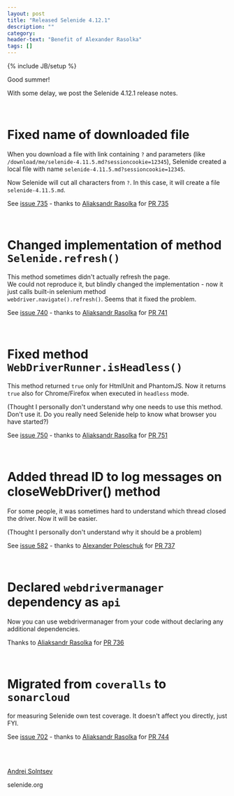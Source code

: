 ```yaml
---
layout: post
title: "Released Selenide 4.12.1"
description: ""
category:
header-text: "Benefit of Alexander Rasolka"
tags: []
---
```

{% include JB/setup %}

Good summer!

With some delay, we post the Selenide 4.12.1 release notes.

<br>

# Fixed name of downloaded file 

When you download a file with link containing `?` and parameters (like `/download/me/selenide-4.11.5.md?sessioncookie=12345`),
Selenide created a local file with name `selenide-4.11.5.md?sessioncookie=12345`.

Now Selenide will cut all characters from `?`. In this case, it will create a file `selenide-4.11.5.md`.
 
See [issue 735](https://github.com/codeborne/selenide/issues/735) - thanks to [Aliaksandr Rasolka](https://github.com/rosolko) for [PR 735](https://github.com/codeborne/selenide/pull/735)

<br>

# Changed implementation of method `Selenide.refresh()` 

This method sometimes didn't actually refresh the page.  
We could not reproduce it, but blindly changed the implementation - now it just calls built-in selenium method  
`webdriver.navigate().refresh()`. Seems that it fixed the problem. 
 
See [issue 740](https://github.com/codeborne/selenide/issues/740) - thanks to [Aliaksandr Rasolka](https://github.com/rosolko) for [PR 741](https://github.com/codeborne/selenide/pull/741)

<br>

# Fixed method `WebDriverRunner.isHeadless()`

This method returned `true` only for HtmlUnit and PhantomJS.
Now it returns `true` also for Chrome/Firefox when executed in `headless` mode.

(Thought I personally don't understand why one needs to use this method.
Don't use it. Do you really need Selenide help to know what browser you have started?) 
 
See [issue 750](https://github.com/codeborne/selenide/issues/750) - thanks to [Aliaksandr Rasolka](https://github.com/rosolko) for [PR 751](https://github.com/codeborne/selenide/pull/751)

<br>

# Added thread ID to log messages on closeWebDriver() method

For some people, it was sometimes hard to understand which thread closed the driver. Now it will be easier.

(Thought I personally don't understand why it should be a problem)
 
See [issue 582](https://github.com/codeborne/selenide/issues/582) - thanks to [Alexander Poleschuk](https://github.com/AlexanderPoleschuk) for [PR 737](https://github.com/codeborne/selenide/pull/737)

<br>

# Declared `webdrivermanager` dependency as `api`

Now you can use webdrivermanager from your code without declaring any additional dependencies.
 
Thanks to [Aliaksandr Rasolka](https://github.com/rosolko) for [PR 736](https://github.com/codeborne/selenide/pull/736)

<br>

# Migrated from `coveralls` to `sonarcloud`

for measuring Selenide own test coverage. It doesn't affect you directly, just FYI. 

See [issue 702](https://github.com/codeborne/selenide/issues/702) - thanks to [Aliaksandr Rasolka](https://github.com/rosolko) for [PR 744](https://github.com/codeborne/selenide/pull/744)

<br>


<br>

[Andrei Solntsev](http://asolntsev.github.io/)

selenide.org

